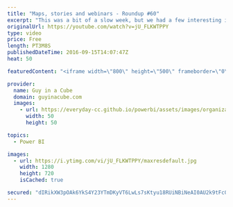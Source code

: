 ```yaml
---
title: "Maps, stories and webinars - Roundup #60"
excerpt: "This was a bit of a slow week, but we had a few interesting items. David Eldersveld talks about TopoJSON maps and Power BI. Marco Russo had some Q&A follow up to his #24HOP session. I also talked about the Data Stories Gallery and the Power BI Webinars. Lastly, we had some news about Power BI Auditing."
originalUrl: https://youtube.com/watch?v=jU_FLKWTPPY
type: video
price: Free
length: PT3M8S
publishedDateTime: 2016-09-15T14:07:47Z
heat: 50

featuredContent: "<iframe width=\"800\" height=\"500\" frameborder=\"0\" src=\"https://www.youtube.com/embed/jU_FLKWTPPY\" allow=\"accelerometer; autoplay; encrypted-media; gyroscope; picture-in-picture\" allowfullscreen></iframe>"

provider:
  name: Guy in a Cube
  domain: guyinacube.com
  images:
    - url: https://everyday-cc.github.io/powerbi/assets/images/organizations/guyinacube.com-50x50.jpg
      width: 50
      height: 50

topics:
  - Power BI

images:
  - url: https://i.ytimg.com/vi/jU_FLKWTPPY/maxresdefault.jpg
    width: 1280
    height: 720
    isCached: true

secured: "dIRikXW3pOAk6YkS4Y23YTmDKyVT6LwLs7sKtyu18RUiNBiNeAI0AU2k9tFc0oTU9KGvWENFve5Sf80kbwX3c8el2kGUphYClOFnV5HUvdP0ApWjPR+fAxTbC39+8u38uBrdr0K1ncgW5rMjI3aT2qYnkeQIZaT8VjOwMk7n8y2mP+u5qaBBQvZ3aI/ypDKe1U5ALw7BK7bsA582ej2r3CPsmnh/T6coIU7D0B5BqbS4vKihRl7dLy8JacdC4jVMxxNwAPgMF8sAnfEmWhGN0dH7QJR4ITVKmIrSa8Ef3F2TeJ+SEtnH6rmqdYV0kJbFqt2wgpYH85eIHa0JY7Wfb8fZEiyGfE+3UTb3pkT1JgM6zBEE7oH+Hykcqkf37w1NR110HR6P5IGWag0ViY4jiS9FqFDAMhxXFQq4tyXRshg=;UP1ENClmlbGhaLx8TSlo1A=="
---
```


